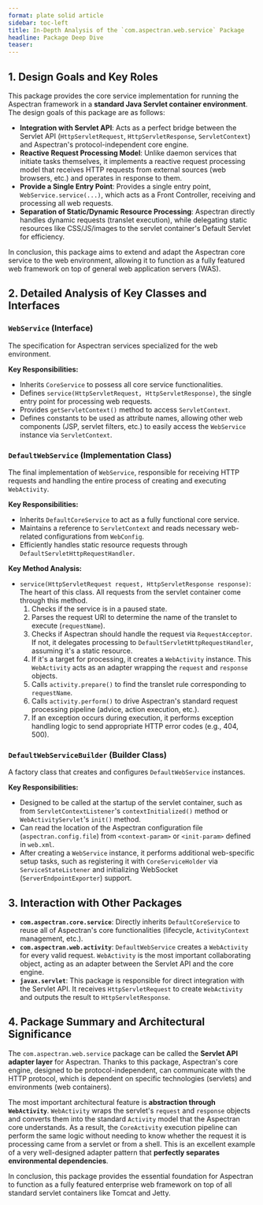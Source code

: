 ```yaml
---
format: plate solid article
sidebar: toc-left
title: In-Depth Analysis of the `com.aspectran.web.service` Package
headline: Package Deep Dive
teaser:
---
```


## 1. Design Goals and Key Roles

This package provides the core service implementation for running the Aspectran framework in a **standard Java Servlet container environment**. The design goals of this package are as follows:

-   **Integration with Servlet API**: Acts as a perfect bridge between the Servlet API (`HttpServletRequest`, `HttpServletResponse`, `ServletContext`) and Aspectran's protocol-independent core engine.
-   **Reactive Request Processing Model**: Unlike daemon services that initiate tasks themselves, it implements a reactive request processing model that receives HTTP requests from external sources (web browsers, etc.) and operates in response to them.
-   **Provide a Single Entry Point**: Provides a single entry point, `WebService.service(...)`, which acts as a Front Controller, receiving and processing all web requests.
-   **Separation of Static/Dynamic Resource Processing**: Aspectran directly handles dynamic requests (translet execution), while delegating static resources like CSS/JS/images to the servlet container's Default Servlet for efficiency.

In conclusion, this package aims to extend and adapt the Aspectran core service to the web environment, allowing it to function as a fully featured web framework on top of general web application servers (WAS).

## 2. Detailed Analysis of Key Classes and Interfaces

### `WebService` (Interface)

The specification for Aspectran services specialized for the web environment.

**Key Responsibilities:**
-   Inherits `CoreService` to possess all core service functionalities.
-   Defines `service(HttpServletRequest, HttpServletResponse)`, the single entry point for processing web requests.
-   Provides `getServletContext()` method to access `ServletContext`.
-   Defines constants to be used as attribute names, allowing other web components (JSP, servlet filters, etc.) to easily access the `WebService` instance via `ServletContext`.

### `DefaultWebService` (Implementation Class)

The final implementation of `WebService`, responsible for receiving HTTP requests and handling the entire process of creating and executing `WebActivity`.

**Key Responsibilities:**
-   Inherits `DefaultCoreService` to act as a fully functional core service.
-   Maintains a reference to `ServletContext` and reads necessary web-related configurations from `WebConfig`.
-   Efficiently handles static resource requests through `DefaultServletHttpRequestHandler`.

**Key Method Analysis:**
-   `service(HttpServletRequest request, HttpServletResponse response)`: The heart of this class. All requests from the servlet container come through this method.
    1.  Checks if the service is in a paused state.
    2.  Parses the request URI to determine the name of the translet to execute (`requestName`).
    3.  Checks if Aspectran should handle the request via `RequestAcceptor`. If not, it delegates processing to `DefaultServletHttpRequestHandler`, assuming it's a static resource.
    4.  If it's a target for processing, it creates a `WebActivity` instance. This `WebActivity` acts as an adapter wrapping the `request` and `response` objects.
    5.  Calls `activity.prepare()` to find the translet rule corresponding to `requestName`.
    6.  Calls `activity.perform()` to drive Aspectran's standard request processing pipeline (advice, action execution, etc.).
    7.  If an exception occurs during execution, it performs exception handling logic to send appropriate HTTP error codes (e.g., 404, 500).

### `DefaultWebServiceBuilder` (Builder Class)

A factory class that creates and configures `DefaultWebService` instances.

**Key Responsibilities:**
-   Designed to be called at the startup of the servlet container, such as from `ServletContextListener`'s `contextInitialized()` method or `WebActivityServlet`'s `init()` method.
-   Can read the location of the Aspectran configuration file (`aspectran.config.file`) from `<context-param>` or `<init-param>` defined in `web.xml`.
-   After creating a `WebService` instance, it performs additional web-specific setup tasks, such as registering it with `CoreServiceHolder` via `ServiceStateListener` and initializing WebSocket (`ServerEndpointExporter`) support.

## 3. Interaction with Other Packages

-   **`com.aspectran.core.service`**: Directly inherits `DefaultCoreService` to reuse all of Aspectran's core functionalities (lifecycle, `ActivityContext` management, etc.).
-   **`com.aspectran.web.activity`**: `DefaultWebService` creates a `WebActivity` for every valid request. `WebActivity` is the most important collaborating object, acting as an adapter between the Servlet API and the core engine.
-   **`javax.servlet`**: This package is responsible for direct integration with the Servlet API. It receives `HttpServletRequest` to create `WebActivity` and outputs the result to `HttpServletResponse`.

## 4. Package Summary and Architectural Significance

The `com.aspectran.web.service` package can be called the **Servlet API adapter layer** for Aspectran. Thanks to this package, Aspectran's core engine, designed to be protocol-independent, can communicate with the HTTP protocol, which is dependent on specific technologies (servlets) and environments (web containers).

The most important architectural feature is **abstraction through `WebActivity`**. `WebActivity` wraps the servlet's `request` and `response` objects and converts them into the standard `Activity` model that the Aspectran core understands. As a result, the `CoreActivity` execution pipeline can perform the same logic without needing to know whether the request it is processing came from a servlet or from a shell. This is an excellent example of a very well-designed adapter pattern that **perfectly separates environmental dependencies**.

In conclusion, this package provides the essential foundation for Aspectran to function as a fully featured enterprise web framework on top of all standard servlet containers like Tomcat and Jetty.
